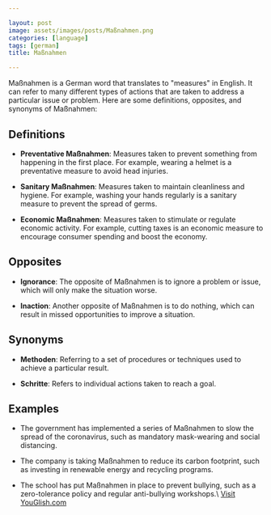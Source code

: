 ```yaml
---

layout: post
image: assets/images/posts/Maßnahmen.png
categories: [language]
tags: [german]
title: Maßnahmen

---
```


Maßnahmen is a German word that translates to "measures" in English. It can refer to many different types of actions that are taken to address a particular issue or problem. Here are some definitions, opposites, and synonyms of Maßnahmen:

## Definitions 

- **Preventative Maßnahmen**: Measures taken to prevent something from happening in the first place. For example, wearing a helmet is a preventative measure to avoid head injuries. 

- **Sanitary Maßnahmen**: Measures taken to maintain cleanliness and hygiene. For example, washing your hands regularly is a sanitary measure to prevent the spread of germs.

- **Economic Maßnahmen**: Measures taken to stimulate or regulate economic activity. For example, cutting taxes is an economic measure to encourage consumer spending and boost the economy.

## Opposites

- **Ignorance**: The opposite of Maßnahmen is to ignore a problem or issue, which will only make the situation worse.

- **Inaction**: Another opposite of Maßnahmen is to do nothing, which can result in missed opportunities to improve a situation.

## Synonyms 

- **Methoden**: Referring to a set of procedures or techniques used to achieve a particular result.

- **Schritte**: Refers to individual actions taken to reach a goal.

## Examples 

- The government has implemented a series of Maßnahmen to slow the spread of the coronavirus, such as mandatory mask-wearing and social distancing.

- The company is taking Maßnahmen to reduce its carbon footprint, such as investing in renewable energy and recycling programs.

- The school has put Maßnahmen in place to prevent bullying, such as a zero-tolerance policy and regular anti-bullying workshops.\ <a id="yg-widget-0" class="youglish-widget" data-query="Maßnahmen" data-lang="german" data-components="8412" data-auto-start="0" data-bkg-color="theme_light" data-title="How%20to%20pronounce%20Maßnahmen%20in%20German"  rel="nofollow" href="https://youglish.com">Visit YouGlish.com</a><script async src="https://youglish.com/public/emb/widget.js" charset="utf-8"></script>